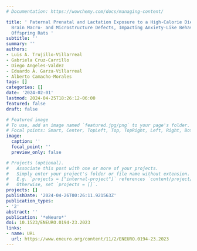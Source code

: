 ```yaml
---
# Documentation: https://wowchemy.com/docs/managing-content/

title: ' Paternal Prenatal and Lactation Exposure to a High-Calorie Diet Shapes Transgenerational
  Brain Macro- and Microstructure Defects, Impacting Anxiety-Like Behavior in Male
  Offspring Rats '
subtitle: ''
summary: ''
authors:
- Luis A. Trujillo-Villarreal
- Gabriela Cruz-Carrillo
- Diego Angeles-Valdez
- Eduardo A. Garza-Villarreal
- Alberto Camacho-Morales
tags: []
categories: []
date: '2024-02-01'
lastmod: 2024-04-25T18:26:12-06:00
featured: false
draft: false

# Featured image
# To use, add an image named `featured.jpg/png` to your page's folder.
# Focal points: Smart, Center, TopLeft, Top, TopRight, Left, Right, BottomLeft, Bottom, BottomRight.
image:
  caption: ''
  focal_point: ''
  preview_only: false

# Projects (optional).
#   Associate this post with one or more of your projects.
#   Simply enter your project's folder or file name without extension.
#   E.g. `projects = ["internal-project"]` references `content/project/deep-learning/index.md`.
#   Otherwise, set `projects = []`.
projects: []
publishDate: '2024-04-26T00:26:11.921563Z'
publication_types:
- '2'
abstract: ''
publication: '*eNeuro*'
doi: 10.1523/ENEURO.0194-23.2023
links:
- name: URL
  url: https://www.eneuro.org/content/11/2/ENEURO.0194-23.2023
---
```

